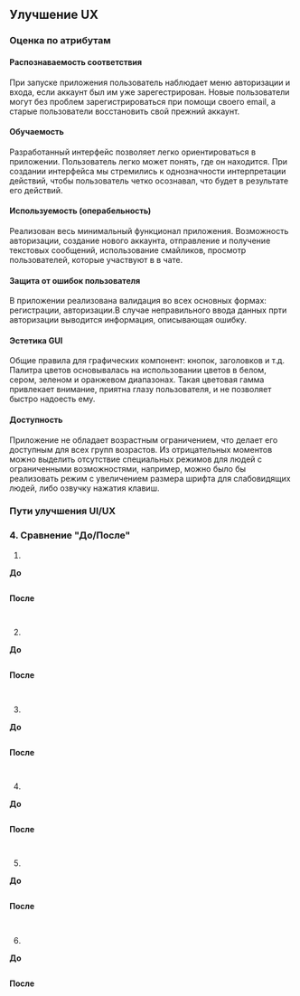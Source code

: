 ## Улучшение UX

### Оценка по атрибутам
#### Распознаваемость соответствия
При запуске приложения пользователь наблюдает меню авторизации и входа, если аккаунт был им уже зарегестрирован. Новые пользователи могут без проблем зарегистрироваться при помощи своего email, а старые пользователи восстановить свой прежний аккаунт.


#### Обучаемость

Разработанный интерфейс позволяет легко ориентироваться в приложении. Пользователь легко может понять, где он находится. При создании интерфейса мы стремились к однозначности интерпретации действий, чтобы пользователь четко осознавал, что будет в результате его действий. 

#### Используемость (операбельность)

Реализован весь минимальный функционал приложения. Возможность авторизации, создание нового аккаунта, отправление и получение текстовых сообщений, использование смайликов, просмотр пользователей, которые участвуют в в чате. 

#### Защита от ошибок пользователя

В приложении реализована валидация во всех основных формах: регистрации, авторизации.В случае неправильного ввода данных прти авторизации выводится информация, описывающая ошибку.

#### Эстетика GUI

Общие правила для графических компонент: кнопок, заголовков и т.д. Палитра цветов основывалась на использовании цветов в белом, сером, зеленом и оранжевом диапазонах. Такая цветовая гамма привлекает внимание, приятна глазу пользователя, и не позволяет быстро надоесть ему.

#### Доступность

Приложение не обладает возрастным ограничением, что делает его доступным для всех групп возрастов. Из отрицательных моментов можно выделить отсутствие специальных режимов для людей с ограниченными возможностями, например, можно было бы реализовать режим с увеличением размера шрифта для слабовидящих людей, либо озвучку нажатия клавиш.

### Пути улучшения UI/UX



### 4. Сравнение "До/После"

  1.

**До**

 ![]()


**После**

 ![]()

 ##
  2.

**До**

 ![]()


**После**

 ![]()

 ##
  3.

**До**

 ![]()


**После**

 ![]()

 ##
  4.

  **До**

   ![]()


  **После**

   ![]()

  ##
   5.

  **До**

   ![]()


  **После**

   ![]()

  ##
   6.

  **До**

   ![]()


  **После**

   ![]()

   ##



